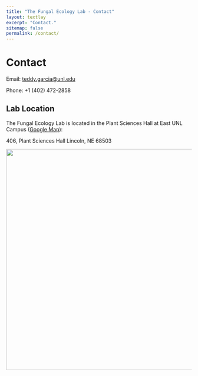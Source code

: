 ```yaml
---
title: "The Fungal Ecology Lab - Contact"
layout: textlay
excerpt: "Contact."
sitemap: false
permalink: /contact/
---
```


# Contact

Email: teddy.garcia@unl.edu

Phone: +1 (402) 472-2858

## Lab Location

The Fungal Ecology Lab is located in the Plant Sciences Hall at East UNL Campus ([Google Map](https://goo.gl/maps/s7NQMU8LGE9o7fpR6)):

406, Plant Sciences Hall
Lincoln, NE 68503


<img src="{{ site.url }}{{ site.baseurl }}/images/contactpic/map.png" style="width: 600px">


